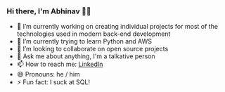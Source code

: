 ### Hi there, I'm Abhinav 👋🏼

- 🔭 I’m currently working on creating individual projects for most of the technologies used in modern back-end development
- 🌱 I’m currently trying to learn Python and AWS
- 👯 I’m looking to collaborate on open source projects
- 💬 Ask me about anything, I'm a talkative person
- 📫 How to reach me: [LinkedIn](https://www.linkedin.com/in/abhinav-nath "My LinkedIn Profile")
- 😄 Pronouns: he / him
- ⚡ Fun fact: I suck at SQL!

